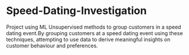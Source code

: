 # Speed-Dating-Investigation
Project using ML Unsupervised methods to group customers in a speed dating event.By grouping customers at a speed dating event using these techniques, attempting to use data to derive meaningful insights on customer behaviour and preferences.

